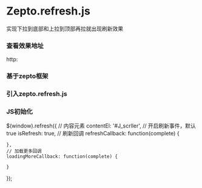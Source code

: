 Zepto.refresh.js
=======
实现下拉到底部和上拉到顶部再拉就出现刷新效果

### 查看效果地址
http:


### 基于zepto框架
<script src="zepto.min.js"></script>

### 引入zepto.refresh.js
<script src="zepto.refresh.js"></script>

### JS初始化
$(window).refresh({
  // 内容元素
	contentEl: '#J_scrller',
  // 开启刷新事件，默认true
  isRefresh: true,
	// 刷新回调
	refreshCallback: function(complete) {
		 
	},
	// 加载更多回调
	loadingMoreCallback: function(complete) {
		
	}
});	
